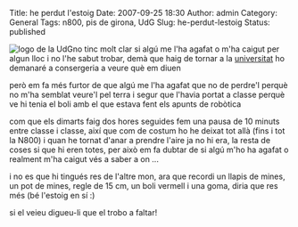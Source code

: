 Title: he perdut l'estoig
Date: 2007-09-25 18:30
Author: admin
Category: General
Tags: n800, pis de girona, UdG
Slug: he-perdut-lestoig
Status: published

<img src="http://gil.badall.net/wp-content/uploads/2008/02/sigles_blau.jpg" data-align="right" alt="logo de la UdG" />no tinc molt clar si algú me l'ha agafat o m'ha caigut per algun lloc i no l'he sabut trobar, demà que haig de tornar a la <a href="http://www.udg.cat" target="_blank" rel="noopener">universitat</a> ho demanaré a consergeria a veure què em diuen

però em fa més furtor de que algú me l'ha agafat que no de perdre'l perquè no m'ha semblat veure'l pel terra i segur que l'havia portat a classe perquè ve hi tenia el boli amb el que estava fent els apunts de robòtica

com que els dimarts faig dos hores seguides fem una pausa de 10 minuts entre classe i classe, així que com de costum ho he deixat tot allà (fins i tot la N800) i quan he tornat d'anar a prendre l'aire ja no hi era, la resta de coses si que hi eren totes, per això em fa dubtar de si algú m'ho ha agafat o realment m'ha caigut vés a saber a on ...

i no es que hi tingués res de l'altre mon, ara que recordi un llapis de mines, un pot de mines, regle de 15 cm, un boli vermell i una goma, diria que res més (bé l'estoig en sí :)

si el veieu digueu-li que el trobo a faltar!
